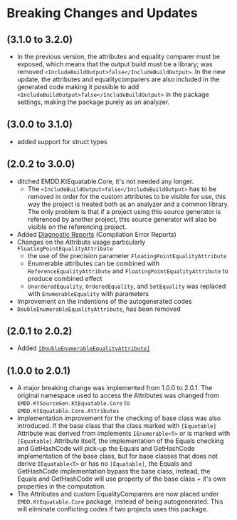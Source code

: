# Breaking Changes and Updates
## (3.1.0 to 3.2.0)
- In the previous version, the attributes and equality comparer must be exposed, which means that the output build must be a library; was removed ```<IncludeBuildOutput>false</IncludeBuildOutput>```. In the new update, the attributes and equalitycomparers are also included in the generated code making it possible to add ```<IncludeBuildOutput>false</IncludeBuildOutput>``` in the package settings, making the package purely as an analyzer.
## (3.0.0 to 3.1.0)
- added support for struct types
## (2.0.2 to 3.0.0)
- ditched EMDD.KtEquatable.Core, it's  not needed any longer.
    * The `<IncludeBuildOutput>false</IncludeBuildOutput>` has to be removed in order for the custom attributes to be visible for use, this way the project is treated both as an analyzer and a common library. The only problem is that if a project using this source generator is referenced by another project, this source generator will also be visible on the referencing project.
- Added [Diagnostic Reports](https://github.com/marlond18/EMDD.KtEquatable/blob/main/Diagnostics.md) (Compilation Error Reports)
- Changes on the Attribute usage particularly `FloatingPointEqualityAttribute`
    - the use of the precision parameter `FloatingPointEqualityAttribute`
    - Enumerable attributes can be combined with `ReferenceEqualityAttribute` and `FloatingPointEqualityAttribute` to produce combined effect
    - `UnorderedEquality`, `OrderedEquality`, and `SetEquality` was replaced with `EnumerableEquality` with parameters
- Improvement on the indentions of the autogenerated codes
- `DoubleEnumerableEqualityAttribute`,  has been removed
## (2.0.1 to 2.0.2)
- Added [```[DoubleEnumerableEqualityAttribute]```](https://github.com/marlond18/EMDD.KtEquatable/blob/main/src/EMDD.KtEquatable.Core/Attributes/DoubleEnumerableEqualityAttribute.cs)
## (1.0.0 to 2.0.1)
- A major breaking change was implemented from 1.0.0 to 2.0.1. The original namespace used to access the Attributes was changed from  ```EMDD.KtSourceGen.KtEquatable.Core``` to ```EMDD.KtEquatable.Core.Attributes```
- Implementation improvement for the checking of base class was also introduced. If the base class that the class marked with ```[Equatable]``` Attribute was derived from implements ```IEnumerable<T>``` or is marked with ```[Equatable]``` Attribute itself, the implementation of the Equals checking and GetHashCode will pick-up the Equals and GetHashCode implementation of the base class, but for base classes that does not derive ```IEquatable<T>``` or has no ```[Equatable]```, the Equals and GetHashCode implementation bypass the base class, instead, the Equals and GetHashCode  will use property of the base class + it's own properties in the computation.
-  The Attributes and custom EqualityComparers are now placed under ```EMDD.KtEquatable.Core``` package, instead of being autogenerated. This will eliminate conflicting codes if two projects uses this package. 
